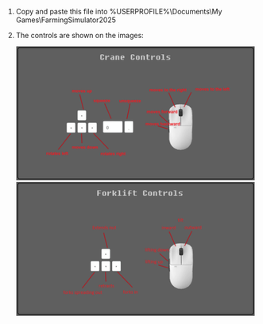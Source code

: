 1.  Copy and paste this file into
    %USERPROFILE%\Documents\My Games\FarmingSimulator2025


2.  The controls are shown on the images:

  
    ![crane](Images/CraneControls_Img.png)
    ![crane](Images/ForkliftControls_Img.png)
